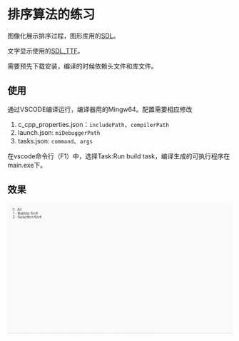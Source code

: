 # 排序算法的练习

图像化展示排序过程，图形库用的[SDL](https://www.libsdl.org/)。

文字显示使用的[SDL_TTF](https://www.libsdl.org/projects/SDL_ttf/)。

需要预先下载安装，编译的时候依赖头文件和库文件。

## 使用

通过VSCODE编译运行，编译器用的Mingw64。配置需要相应修改

1. c_cpp_properties.json：`includePath`、`compilerPath`
2. launch.json: `miDebuggerPath`
3. tasks.json: `command`、`args`

在vscode命令行（F1）中，选择Task:Run build task，编译生成的可执行程序在main.exe下。

## 效果

![截图](https://raw.githubusercontent.com/mosakashaka/visual_sort/master/sample.gif)